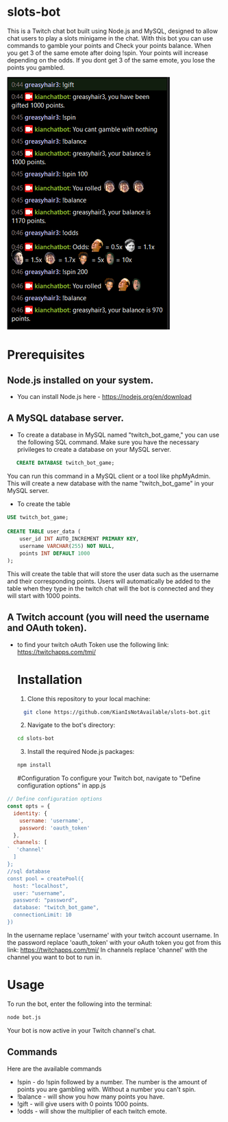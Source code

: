 # slots-bot
This is a Twitch chat bot built using Node.js and MySQL, designed to allow chat users to play a slots minigame in the chat.
With this bot you can use commands to gamble your points and Check your points balance. When you get 3 of the same emote after doing !spin. 
Your points will increase depending on the odds. If you dont get 3 of the same emote, you lose the points you gambled.

![The bot in action](./assets/screenshot.png)


# Prerequisites
## Node.js installed on your system.
- You can install Node.js here - https://nodejs.org/en/download
  
## A MySQL database server.
- To create a database in MySQL named "twitch_bot_game," you can use the following SQL command. Make sure you have the necessary privileges to create a database on your MySQL server.
```sql
   CREATE DATABASE twitch_bot_game;
```
  You can run this command in a MySQL client or a tool like phpMyAdmin. This will create a new database with the name "twitch_bot_game" in your MySQL server.
- To create the table
```sql
USE twitch_bot_game;

CREATE TABLE user_data (
    user_id INT AUTO_INCREMENT PRIMARY KEY,
    username VARCHAR(255) NOT NULL,
    points INT DEFAULT 1000
);
```
This will create the table that will store the user data such as the username and their corresponding points.
Users will automatically be added to the table when they type in the twitch chat will the bot is connected and they will start with 1000 points.

## A Twitch account (you will need the username and OAuth token).
- to find your twitch oAuth Token use the following link: https://twitchapps.com/tmi/

  # Installation
  1. Clone this repository to your local machine:
  ```bash
    git clone https://github.com/KianIsNotAvailable/slots-bot.git
  ```
  2. Navigate to the bot's directory:
  ```bash
  cd slots-bot
  ```
  3. Install the required Node.js packages:
  ```bash
  npm install
  ```

  #Configuration
  To configure your Twitch bot, navigate to "Define configuration options" in app.js
```JavaScript
// Define configuration options
const opts = {
  identity: {
    username: 'username',
    password: 'oauth_token'
  },
  channels: [
`  'channel'
  ]
};
//sql database
const pool = createPool({
  host: "localhost",
  user: "username",
  password: "password",
  database: "twitch_bot_game",
  connectionLimit: 10
})
```
In the username replace 'username' with your twitch account username.
In the password replace 'oauth_token' with your oAuth token you got from this link: https://twitchapps.com/tmi/
In channels replace 'channel' with the channel you want to bot to run in.

# Usage
To run the bot, enter the following into the terminal:

```bash
node bot.js
```
Your bot is now active in your Twitch channel's chat.

## Commands
Here are the available commands
- !spin - do !spin followed by a number. The number is the amount of points you are gambling with. Without a number you can't spin.
- !balance - will show you how  many points you have.
- !gift - will give users with 0 points 1000 points.
- !odds - will show the multiplier of each twitch emote.


